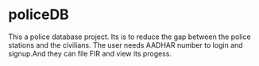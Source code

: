 # policeDB
This a police database project.
Its is to reduce the gap between the police stations and the civilians.
The user needs AADHAR number to login and signup.And they can file FIR and view its progess.
